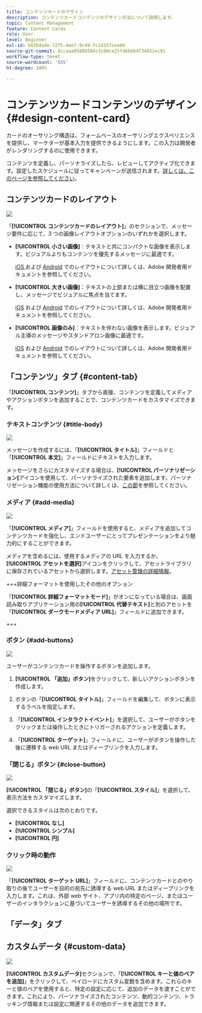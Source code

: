 ```yaml
---
title: コンテンツカードのデザイン
description: コンテンツカードコンテンツのデザイン方法について説明します。
topic: Content Management
feature: Content Cards
role: User
level: Beginner
exl-id: b83bdade-7275-4eef-9c49-fc1d157cee0d
source-git-commit: dccaaa0588b504c1c00ce25fd6bbb4f34652ec91
workflow-type: tm+mt
source-wordcount: '555'
ht-degree: 100%

---
```


# コンテンツカードコンテンツのデザイン {#design-content-card}

カードのオーサリング構造は、フォームベースのオーサリングエクスペリエンスを提供し、マーケターが基本入力を提供できるようにします。この入力は開発者がレンダリングするのに使用できます。

コンテンツを定義し、パーソナライズしたら、レビューしてアクティブ化できます。設定したスケジュールに従ってキャンペーンが送信されます。[詳しくは、このページを参照してください](../campaigns/review-activate-campaign.md)。

## コンテンツカードのレイアウト

![](assets/content-card-image.png)

「**[!UICONTROL コンテンツカードのレイアウト]**」のセクションで、メッセージ要件に応じて、3 つの画像レイアウトオプションのいずれかを選択します。

* **[!UICONTROL 小さい画像]**：テキストと共にコンパクトな画像を表示します。ビジュアルよりもコンテンツを優先するメッセージに最適です。

  [iOS ](https://developer.adobe.com/client-sdks/edge/adobe-journey-optimizer/content-card-ui/iOS/templates/smallimage-template/) および [Android](https://developer.adobe.com/client-sdks/edge/adobe-journey-optimizer/content-card-ui/Android/public-classes/state/smallimagecarduistate/) でのレイアウトについて詳しくは、Adobe 開発者用ドキュメントを参照してください。

* **[!UICONTROL 大きい画像]**：テキストの上部または横に目立つ画像を配置し、メッセージでビジュアルに焦点を当てます。

  [iOS](https://developer.adobe.com/client-sdks/edge/adobe-journey-optimizer/content-card-ui/iOS/templates/largeimage-template/) および [Android](https://developer.adobe.com/client-sdks/edge/adobe-journey-optimizer/content-card-ui/Android/public-classes/state/largeimagecarduistate/) でのレイアウトについて詳しくは、Adobe 開発者用ドキュメントを参照してください。

* **[!UICONTROL 画像のみ]**：テキストを伴わない画像を表示します。ビジュアル主導のメッセージやスタンドアロン画像に最適です。

  [iOS](https://developer.adobe.com/client-sdks/edge/adobe-journey-optimizer/content-card-ui/iOS/templates/imageonly-template/) および [Android](https://developer.adobe.com/client-sdks/edge/adobe-journey-optimizer/content-card-ui/Android/public-classes/state/imageonlycarduistate/) でのレイアウトについて詳しくは、Adobe 開発者用ドキュメントを参照してください。

## 「コンテンツ」タブ {#content-tab}

「**[!UICONTROL コンテンツ]**」タブから直接、コンテンツを定義してメディアやアクションボタンを追加することで、コンテンツカードをカスタマイズできます。

### テキストコンテンツ {#title-body}

![](assets/content-card-design-2.png)

メッセージを作成するには、「**[!UICONTROL タイトル]**」フィールドと「**[!UICONTROL 本文]**」フィールドにテキストを入力します。

メッセージをさらにカスタマイズする場合は、**[!UICONTROL パーソナリゼーション]**&#x200B;アイコンを使用して、パーソナライズされた要素を追加します。パーソナリゼーション機能の使用方法について詳しくは、[この節](../personalization/personalize.md)を参照してください。

### メディア {#add-media}

![](assets/content-card-design-3.png)

「**[!UICONTROL メディア]**」フィールドを使用すると、メディアを追加してコンテンツカードを強化し、エンドユーザーにとってプレゼンテーションをより魅力的にすることができます。

メディアを含めるには、使用するメディアの URL を入力するか、**[!UICONTROL アセットを選択]**&#x200B;アイコンをクリックして、アセットライブラリに保存されているアセットから選択します。[アセット管理の詳細情報](../integrations/assets.md)。

+++詳細フォーマットを使用したその他のオプション

「**[!UICONTROL 詳細フォーマットモード]**」がオンになっている場合は、画面読み取りアプリケーション用の&#x200B;**[!UICONTROL 代替テキスト]**&#x200B;と別のアセットを「**[!UICONTROL ダークモードメディア URL]**」フィールドに追加できます。

+++

### ボタン {#add-buttons}

![](assets/content-card-design-4.png)

ユーザーがコンテンツカードを操作するボタンを追加します。

1. **[!UICONTROL 「追加」ボタン]**&#x200B;をクリックして、新しいアクションボタンを作成します。

1. ボタンの「**[!UICONTROL タイトル]**」フィールドを編集して、ボタンに表示するラベルを指定します。

1. 「**[!UICONTROL インタラクトイベント]**」を選択して、ユーザーがボタンをクリックまたは操作したときにトリガーされるアクションを定義します。

1. 「**[!UICONTROL ターゲット]**」フィールドに、ユーザーがボタンを操作した後に遷移する web URL またはディープリンクを入力します。

<!--
+++More options with advanced formatting

If the **[!UICONTROL Advanced formatting mode]** is switched on, you can choose for your **[!UICONTROL Buttons]**:

* the **[!UICONTROL Font]**
* the **[!UICONTROL Pt size]**
* the **[!UICONTROL Font Color]**
* the **[!UICONTROL Alignment]**

+++
-->

### 「閉じる」ボタン {#close-button}

![](assets/content-card-design-1.png)

**[!UICONTROL 「閉じる」ボタン]**&#x200B;の「**[!UICONTROL スタイル]**」を選択して、表示方法をカスタマイズします。

選択できるスタイルは次のとおりです。

* **[!UICONTROL なし]**
* **[!UICONTROL シンプル]**
* **[!UICONTROL 円]**



<!--
+++More options with advanced formatting

If the **[!UICONTROL Advanced formatting mode]** is switched on, you can choose for your **[!UICONTROL Header]** and **[!UICONTROL Body]**:

* the **[!UICONTROL Font]**
* the **[!UICONTROL Pt size]**
* the **[!UICONTROL Font Color]**
* the **[!UICONTROL Alignment]**
+++
-->



### クリック時の動作

![](assets/content-card-design-5.png)

「**[!UICONTROL ターゲット URL]**」フィールドに、コンテンツカードとのやり取りの後でユーザーを目的の宛先に誘導する web URL またはディープリンクを入力します。これは、外部 web サイト、アプリ内の特定のページ、またはユーザーのインタラクションに基づいてユーザーを誘導するその他の場所です。

## 「データ」タブ

## カスタムデータ {#custom-data}

![](assets/content-card-design-6.png)

**[!UICONTROL カスタムデータ]**&#x200B;セクションで、「**[!UICONTROL キーと値のペアを追加]**」をクリックして、ペイロードにカスタム変数を含めます。これらのキーと値のペアを使用すると、特定の設定に応じて、追加のデータを渡すことができます。これにより、パーソナライズされたコンテンツ、動的コンテンツ、トラッキング情報または設定に関連するその他のデータを追加できます。
